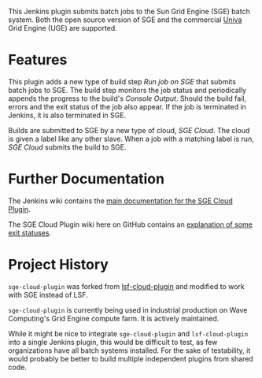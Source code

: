 This Jenkins plugin submits batch jobs to the Sun Grid Engine (SGE) batch system.  Both the open source version of SGE and the commercial [Univa](http://http://www.univa.com/) Grid Engine (UGE) are supported.

# Features

This plugin adds a new type of build step *Run job on SGE* that submits batch jobs to SGE. The build step monitors the job status and periodically appends the progress to the build's *Console Output*. Should the build fail, errors and the exit status of the job also appear. If the job is terminated in Jenkins, it is also terminated in SGE.

Builds are submitted to SGE by a new type of cloud, *SGE Cloud*.  The cloud is given a label like any other slave.  When a job with a matching label is run, *SGE Cloud* submits the build to SGE.

# Further Documentation

The Jenkins wiki contains the [main documentation for the SGE Cloud Plugin](https://wiki.jenkins-ci.org/display/JENKINS/SGE+Cloud+Plugin).

The SGE Cloud Plugin wiki here on GitHub contains an [explanation of some exit statuses](https://github.com/wavecomp/sge-cloud-plugin/wiki/Job-Exit-Status).

# Project History

`sge-cloud-plugin` was forked from [lsf-cloud-plugin](https://github.com/jenkinsci/lsf-cloud-plugin) and modified to work with SGE instead of LSF.

`sge-cloud-plugin` is currently being used in industrial production on Wave Computing's Grid Engine compute farm.  It is actively maintained.

While it might be nice to integrate `sge-cloud-plugin` and `lsf-cloud-plugin` into a single Jenkins plugin, this would be difficult to test, as few organizations have all batch systems installed.  For the sake of testability, it would probably be better to build multiple independent plugins from shared code.
